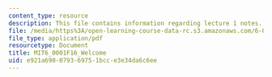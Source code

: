 ```yaml
---
content_type: resource
description: This file contains information regarding lecture 1 notes.
file: /media/https%3A/open-learning-course-data-rc.s3.amazonaws.com/6-0001-introduction-to-computer-science-and-programming-in-python-fall-2016/e921a690079369751bcce3e34da6c6ee_MIT6_0001F16_Lec1.pdf
file_type: application/pdf
resourcetype: Document
title: MIT6_0001F16_Welcome
uid: e921a690-0793-6975-1bcc-e3e34da6c6ee
---
```

